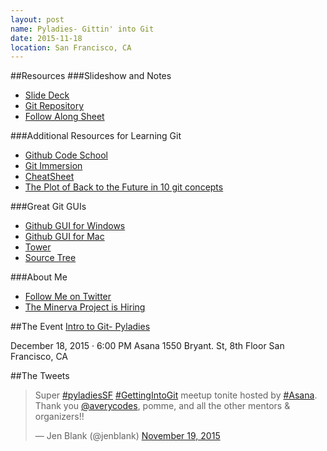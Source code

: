 ```yaml
---
layout: post
name: Pyladies- Gittin' into Git
date: 2015-11-18
location: San Francisco, CA
---
```


##Resources
###Slideshow and Notes
* [Slide Deck](http://slides.com/averycodes/gitting-into-git)
* [Git Repository](https://github.com/AveryWorkshops/teaching-git)
* [Follow Along Sheet](https://docs.google.com/document/d/1mCDG5PIBGttMTvlD-VjpwruwCX9dWTFOmT57wLTgoTc/edit?usp=sharing)

###Additional Resources for Learning Git
* [Github Code School](https://try.github.io/levels/1/challenges/1)
* [Git Immersion](http://gitimmersion.com/)
* [CheatSheet](https://training.github.com/kit/downloads/github-git-cheat-sheet.pdf)
* [The Plot of Back to the Future in 10 git concepts](michaeljancsy@gmail.com)

###Great Git GUIs
* [Github GUI for Windows](https://windows.github.com/)
* [Github GUI for Mac](https://mac.github.com/)
* [Tower](http://www.git-tower.com/)
* [Source Tree](http://www.sourcetreeapp.com/)

###About Me
* [Follow Me on Twitter](http://twitter.com/averycodes)
* [The Minerva Project is Hiring](https://www.minerva.kgi.edu/careers/)


##The Event
[Intro to Git- Pyladies](http://www.meetup.com/PyLadiesSF/events/226695178/)

December 18, 2015 · 6:00 PM
Asana
1550 Bryant. St, 8th Floor
San Francisco, CA 

##The Tweets
<blockquote class="twitter-tweet" lang="en"><p lang="en" dir="ltr">Super <a href="https://twitter.com/hashtag/pyladiesSF?src=hash">#pyladiesSF</a> <a href="https://twitter.com/hashtag/GettingIntoGit?src=hash">#GettingIntoGit</a> meetup tonite hosted by <a href="https://twitter.com/hashtag/Asana?src=hash">#Asana</a>. Thank you <a href="https://twitter.com/averycodes">@averycodes</a>, pomme, and all the other mentors &amp; organizers!!</p>&mdash; Jen Blank (@jenblank) <a href="https://twitter.com/jenblank/status/667222167394717696">November 19, 2015</a></blockquote>
<script async src="//platform.twitter.com/widgets.js" charset="utf-8"></script>

